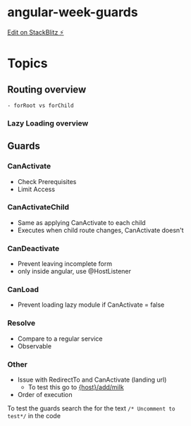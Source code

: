 # angular-week-guards

[Edit on StackBlitz ⚡️](https://stackblitz.com/edit/angular-week-guards)

# Topics

## Routing overview
    - forRoot vs forChild
### Lazy Loading overview

## Guards
### CanActivate
- Check Prerequisites
- Limit Access
### CanActivateChild
- Same as applying CanActivate to each child
- Executes when child route changes, CanActivate doesn't
### CanDeactivate
- Prevent leaving incomplete form 
- only inside angular, use @HostListener
### CanLoad
- Prevent loading lazy module if CanActivate = false
### Resolve
- Compare to a regular service
- Observable
### Other
- Issue with RedirectTo and CanActivate (landing url)
  - To test this go to <u>{host}/add/milk</u>
- Order of execution

To test the guards search the for the text <code>/* Uncomment to test*/</code> in the code

